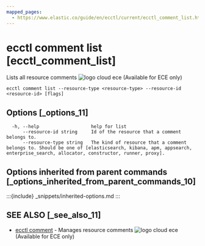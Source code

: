 ```yaml
---
mapped_pages:
  - https://www.elastic.co/guide/en/ecctl/current/ecctl_comment_list.html
---
```


# ecctl comment list [ecctl_comment_list]

Lists all resource comments ![logo cloud ece](https://doc-icons.s3.us-east-2.amazonaws.com/logo_cloud_ece.svg "Supported on {{ece}}") (Available for ECE only)

```
ecctl comment list --resource-type <resource-type> --resource-id <resource-id> [flags]
```


## Options [_options_11]

```
  -h, --help                   help for list
      --resource-id string     Id of the resource that a comment belongs to.
      --resource-type string   The kind of resource that a comment belongs to. Should be one of [elasticsearch, kibana, apm, appsearch, enterprise_search, allocator, constructor, runner, proxy].
```


## Options inherited from parent commands [_options_inherited_from_parent_commands_10]

:::{include} _snippets/inherited-options.md
:::


## SEE ALSO [_see_also_11]

* [ecctl comment](/reference/ecctl_comment.md)	 - Manages resource comments ![logo cloud ece](https://doc-icons.s3.us-east-2.amazonaws.com/logo_cloud_ece.svg "Supported on {{ece}}") (Available for ECE only)

